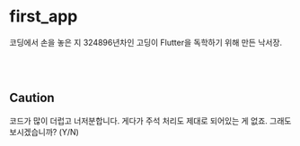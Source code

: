 # first_app

코딩에서 손을 놓은 지 324896년차인 고딩이 Flutter을 독학하기 위해 만든 낙서장.

<br>
<br>

## Caution

코드가 많이 더럽고 너저분합니다. 게다가 주석 처리도 제대로 되어있는 게 없죠.
그래도 보시겠습니까? (Y/N)

